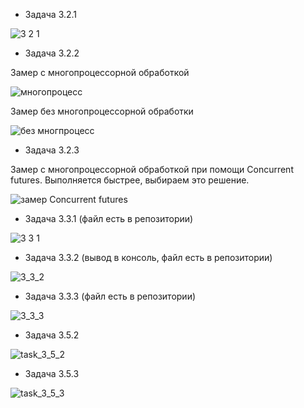  - Задача 3.2.1

![3 2 1](https://user-images.githubusercontent.com/57943773/206739351-59d62e05-31d8-4b20-bf3f-1340da1745b5.png)

 - Задача 3.2.2

Замер с многопроцессорной обработкой

![многопроцесс](https://user-images.githubusercontent.com/57943773/206781544-f31b3cfa-9222-417d-afcb-291757ba25a2.png)

Замер без многопроцессорной обработки

![без многпроцесс](https://user-images.githubusercontent.com/57943773/206781528-e305df74-5a40-4081-85ee-9562892d8483.png)

 - Задача 3.2.3

Замер с многопроцессорной обработкой при помощи Concurrent futures. Выполняется быстрее, выбираем это решение.

![замер Concurrent futures](https://user-images.githubusercontent.com/57943773/206787295-6627b042-e787-4bd6-9389-93b46df6ad08.png)

 - Задача 3.3.1 (файл есть в репозитории)

![3 3 1](https://user-images.githubusercontent.com/57943773/208959776-58884f39-eb0f-452e-9684-510cbb7766ae.png)

 - Задача 3.3.2 (вывод в консоль, файл есть в репозитории)

![3_3_2](https://user-images.githubusercontent.com/57943773/208975193-75211971-60dc-4793-aa78-57375243ad87.png)

 - Задача 3.3.3 (файл есть в репозитории)

![3_3_3](https://user-images.githubusercontent.com/57943773/208978174-aded4f4c-1d37-47ab-9728-ff99d78d967d.png)

 - Задача 3.5.2

![task_3_5_2](https://user-images.githubusercontent.com/57943773/210006787-e6d26871-e961-4fe5-ba80-2df066902afe.png)

 - Задача 3.5.3

![task_3_5_3](https://user-images.githubusercontent.com/57943773/210006297-99b8ab94-07f0-4e08-b867-bebd0358a3b7.png)
